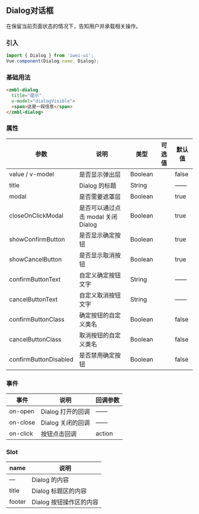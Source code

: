 ## Dialog对话框

在保留当前页面状态的情况下，告知用户并承载相关操作。

### 引入
```javascript
import { Dialog } from 'iwei-ui';
Vue.component(Dialog.name, Dialog);
```

### 基础用法
```html
<zmbl-dialog
  title="提示"
  v-model="dialogVisible">
  <span>这是一段信息</span>
</zmbl-dialog>
```

### 属性
| 参数            | 说明                                     | 类型    | 可选值     | 默认值     |
|-------------------|---------------------------------------|----------|-------------|-----------|
| value / v-model | 是否显示弹出层     | Boolean  |         | false        |
| title | Dialog 的标题     | String  |       | ——        |
| modal  | 是否需要遮罩层    | Boolean  |       | true       |
| closeOnClickModal | 	是否可以通过点击 modal 关闭 Dialog     | Boolean  |       | true        |
| showConfirmButton | 是否显示确定按钮   | Boolean  |        | true        |
| showCancelButton | 是否显示取消按钮   | Boolean  |        | true        |
| confirmButtonText | 自定义确定按钮文字   | String  |        | ——        |
| cancelButtonText | 自定义取消按钮文字   | String  |        | ——        |
| confirmButtonClass | 确定按钮的自定义类名   | Boolean  |        | false        |
| cancelButtonClass | 取消按钮的自定义类名   | Boolean  |        | false        |
| confirmButtonDisabled | 是否禁用确定按钮   | Boolean  |        | false        |

### 事件
| 事件            | 说明                                     | 回调参数    |
|-------------------|---------------------------------------|----------|
| on-open | Dialog 打开的回调     | ——  |
| on-close | Dialog 关闭的回调     | ——  |
| on-click | 按钮点击回调     | action  |

### Slot
| name            | 说明                                     |
|-------------------|---------------------------------------|
| — | Dialog 的内容     |
| title | Dialog 标题区的内容     |
| footer | Dialog 按钮操作区的内容     |



